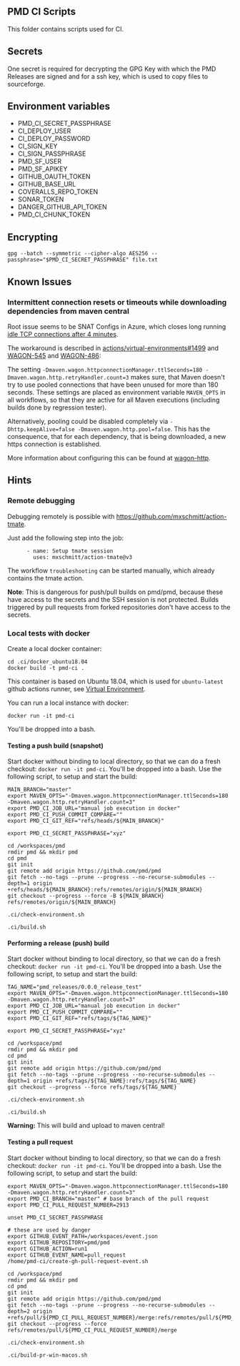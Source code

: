 ## PMD CI Scripts

This folder contains scripts used for CI.

## Secrets

One secret is required for decrypting the GPG Key with which the PMD Releases are signed and
for a ssh key, which is used to copy files to sourceforge.

## Environment variables

* PMD_CI_SECRET_PASSPHRASE
* CI_DEPLOY_USER
* CI_DEPLOY_PASSWORD
* CI_SIGN_KEY
* CI_SIGN_PASSPHRASE
* PMD_SF_USER
* PMD_SF_APIKEY
* GITHUB_OAUTH_TOKEN
* GITHUB_BASE_URL
* COVERALLS_REPO_TOKEN
* SONAR_TOKEN
* DANGER_GITHUB_API_TOKEN
* PMD_CI_CHUNK_TOKEN

## Encrypting

    gpg --batch --symmetric --cipher-algo AES256 --passphrase="$PMD_CI_SECRET_PASSPHRASE" file.txt

## Known Issues

### Intermittent connection resets or timeouts while downloading dependencies from maven central

Root issue seems to be SNAT Configs in Azure, which closes long running [idle TCP connections
after 4 minutes](https://docs.microsoft.com/en-us/azure/load-balancer/troubleshoot-outbound-connection#idletimeout).

The workaround is described in [actions/virtual-environments#1499](https://github.com/actions/virtual-environments/issues/1499)
and [WAGON-545](https://issues.apache.org/jira/browse/WAGON-545)
and [WAGON-486](https://issues.apache.org/jira/browse/WAGON-486):

The setting `-Dmaven.wagon.httpconnectionManager.ttlSeconds=180 -Dmaven.wagon.http.retryHandler.count=3`
makes sure, that Maven doesn't try to use pooled connections that have been unused for more than 180 seconds.
These settings are placed as environment variable `MAVEN_OPTS` in all workflows, so that they are active for
all Maven executions (including builds done by regression tester).

Alternatively, pooling could be disabled completely via `-Dhttp.keepAlive=false -Dmaven.wagon.http.pool=false`.
This has the consequence, that for each dependency, that is being downloaded, a new https connection is
established.

More information about configuring this can be found at [wagon-http](https://maven.apache.org/wagon/wagon-providers/wagon-http/).

## Hints

### Remote debugging

Debugging remotely is possible with <https://github.com/mxschmitt/action-tmate>.

Just add the following step into the job:

```
      - name: Setup tmate session
        uses: mxschmitt/action-tmate@v3
```

The workflow `troubleshooting` can be started manually, which already contains the tmate action.

**Note**: This is dangerous for push/pull builds on pmd/pmd, because these have access to the secrets and the SSH session
is not protected. Builds triggered by pull requests from forked repositories don't have access to the secrets.

### Local tests with docker

Create a local docker container:

```
cd .ci/docker_ubuntu18.04
docker build -t pmd-ci .
```

This container is based on Ubuntu 18.04, which is used for `ubuntu-latest` github actions runner,
see [Virtual Environment](https://github.com/actions/virtual-environments).

You can run a local instance with docker:

```
docker run -it pmd-ci
```

You'll be dropped into a bash.

#### Testing a push build (snapshot)

Start docker without binding to local directory, so that we can do a fresh checkout: `docker run -it pmd-ci`.
You'll be dropped into a bash. Use the following script, to setup and start the build:

```
MAIN_BRANCH="master"
export MAVEN_OPTS="-Dmaven.wagon.httpconnectionManager.ttlSeconds=180 -Dmaven.wagon.http.retryHandler.count=3"
export PMD_CI_JOB_URL="manual job execution in docker"
export PMD_CI_PUSH_COMMIT_COMPARE=""
export PMD_CI_GIT_REF="refs/heads/${MAIN_BRANCH}"

export PMD_CI_SECRET_PASSPHRASE="xyz"

cd /workspaces/pmd
rmdir pmd && mkdir pmd
cd pmd
git init
git remote add origin https://github.com/pmd/pmd
git fetch --no-tags --prune --progress --no-recurse-submodules --depth=1 origin +refs/heads/${MAIN_BRANCH}:refs/remotes/origin/${MAIN_BRANCH}
git checkout --progress --force -B ${MAIN_BRANCH} refs/remotes/origin/${MAIN_BRANCH}

.ci/check-environment.sh

.ci/build.sh
```

#### Performing a release (push) build

Start docker without binding to local directory, so that we can do a fresh checkout: `docker run -it pmd-ci`.
You'll be dropped into a bash. Use the following script, to setup and start the build:

```
TAG_NAME="pmd_releases/0.0.0_release_test"
export MAVEN_OPTS="-Dmaven.wagon.httpconnectionManager.ttlSeconds=180 -Dmaven.wagon.http.retryHandler.count=3"
export PMD_CI_JOB_URL="manual job execution in docker"
export PMD_CI_PUSH_COMMIT_COMPARE=""
export PMD_CI_GIT_REF="refs/tags/${TAG_NAME}"

export PMD_CI_SECRET_PASSPHRASE="xyz"

cd /workspace/pmd
rmdir pmd && mkdir pmd
cd pmd
git init
git remote add origin https://github.com/pmd/pmd
git fetch --no-tags --prune --progress --no-recurse-submodules --depth=1 origin +refs/tags/${TAG_NAME}:refs/tags/${TAG_NAME}
git checkout --progress --force refs/tags/${TAG_NAME}

.ci/check-environment.sh

.ci/build.sh
```

**Warning:** This will build and upload to maven central!


#### Testing a pull request

Start docker without binding to local directory, so that we can do a fresh checkout: `docker run -it pmd-ci`.
You'll be dropped into a bash. Use the following script, to setup and start the build:

```
export MAVEN_OPTS="-Dmaven.wagon.httpconnectionManager.ttlSeconds=180 -Dmaven.wagon.http.retryHandler.count=3"
export PMD_CI_BRANCH="master" # base branch of the pull request
export PMD_CI_PULL_REQUEST_NUMBER=2913

unset PMD_CI_SECRET_PASSPHRASE

# these are used by danger
export GITHUB_EVENT_PATH=/workspaces/event.json
export GITHUB_REPOSITORY=pmd/pmd
export GITHUB_ACTION=run1
export GITHUB_EVENT_NAME=pull_request
/home/pmd-ci/create-gh-pull-request-event.sh

cd /workspace/pmd
rmdir pmd && mkdir pmd
cd pmd
git init
git remote add origin https://github.com/pmd/pmd
git fetch --no-tags --prune --progress --no-recurse-submodules --depth=2 origin +refs/pull/${PMD_CI_PULL_REQUEST_NUMBER}/merge:refs/remotes/pull/${PMD_CI_PULL_REQUEST_NUMBER}/merge
git checkout --progress --force refs/remotes/pull/${PMD_CI_PULL_REQUEST_NUMBER}/merge

.ci/check-environment.sh

.ci/build-pr-win-macos.sh
```
